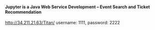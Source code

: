 #### Jupyter is a Java Web Service Development – Event Search and Ticket Recommendation
http://34.211.21.63/Titan/
username: 1111, password: 2222
